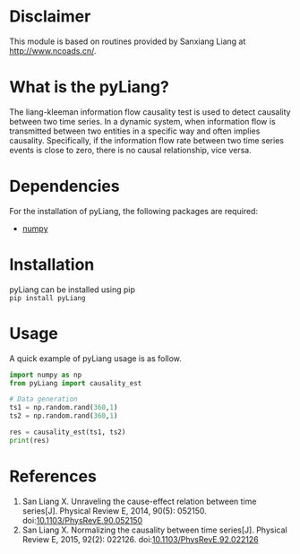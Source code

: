 # Disclaimer
This module is based on routines provided by Sanxiang Liang at http://www.ncoads.cn/.
# What is the pyLiang?
The liang-kleeman information flow causality test is used to detect causality between two time series. In a dynamic system, when information flow is transmitted between two entities in a specific way and often implies causality. Specifically, if the information flow rate between two time series events is close to zero, there is no causal relationship, vice versa.
# Dependencies
For the installation of pyLiang, the following packages are required:
* [numpy](https://numpy.org/)
# Installation
pyLiang can be installed using pip\
```pip install pyLiang```
# Usage
A quick example of pyLiang usage is as follow. 
```python
import numpy as np
from pyLiang import causality_est

# Data generation
ts1 = np.random.rand(360,1)
ts2 = np.random.rand(360,1)

res = causality_est(ts1, ts2)
print(res)
```
# References
1. San Liang X. Unraveling the cause-effect relation between time series[J]. Physical Review E, 2014, 90(5): 052150. doi:[10.1103/PhysRevE.90.052150](https://link.aps.org/doi/10.1103/PhysRevE.90.052150)
2. San Liang X. Normalizing the causality between time series[J]. Physical Review E, 2015, 92(2): 022126. doi:[10.1103/PhysRevE.92.022126](https://link.aps.org/doi/10.1103/PhysRevE.92.022126)
